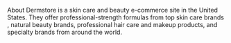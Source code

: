 About
Dermstore is a skin care and beauty e-commerce site in the United States. They offer professional-strength formulas from top skin care brands , natural beauty brands, professional hair care and makeup products, and specialty brands from around the world.
